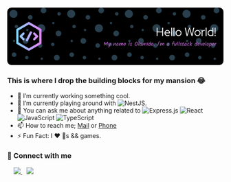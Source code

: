 ![Header](./assets/OlamideSimon.png)

### **This is where I drop the building blocks for my mansion 😂**
- 🔭 I’m currently working something cool.
- 🌱 I’m currently playing around with ![NestJS](https://img.shields.io/badge/nestjs-%23E0234E.svg?style=flat-square&logo=nestjs&logoColor=white).
- 💬 You can ask me about anything related to 
![Express.js](https://img.shields.io/badge/express.js-%23404d59.svg?style=flat-square&logo=express&logoColor=%2361DAFB) 
![React](https://img.shields.io/badge/react-%2320232a.svg?style=flat-square&logo=react&logoColor=%2361DAFB) 
![JavaScript](https://img.shields.io/badge/javascript-%23323330.svg?style=flat-square&logo=javascript&logoColor=%23F7DF1E) 
![TypeScript](https://img.shields.io/badge/typescript-%23007ACC.svg?style=flat-square&logo=typescript&logoColor=white)
- 📫 How to reach me; [Mail](mailto:simonadepetoye@gmail.com) or <a href='tel:+2348128981530'>Phone</a>
- ⚡️ Fun Fact: I ❤️ 🐺s && games.

### 🔗 Connect with me 
<p style="padding-left: 10px;">
    <a href='https://www.linkedin.com/in/simon-adepetoye-13265b228' style="margin: 5px;">
        <img src="https://skillicons.dev/icons?i=linkedin" width='40' />
    </a>
    <a href='https://www.twitter.com/OlamideDev' style="margin: 5px;">
        <img src='https://skillicons.dev/icons?i=twitter' width="40" />
    </a>
</p>
<!---
I'm quite open to take on Javascript offers and jobs, more likely ReactJs and React Native with Node.Js
